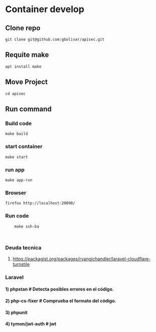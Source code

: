# Container develop
## Clone repo
```shell
git clone git@github.com:gbolivar/apisec.git
```
## Requite make
```shell
apt install make
```
## Move Project
```shell
cd apisec
```
## Run command
### Build code
```shell
make build
```
### start container
```shell
make start
``` 

### run app 
```shell
make app-run
```

### Browser 
```shell
firefox http://localhost:20090/
```

### Run code
```shell
    make ssh-ba

    
```

### Deuda tecnica
1) https://packagist.org/packages/ryangjchandler/laravel-cloudflare-turnstile

### Laravel
#### 1) phpstan # Detecta posibles errores en el código.
#### 2) php-cs-fixer # Comprueba el formato del código.
#### 3) phpunit
#### 4) tymon/jwt-auth # jwt

